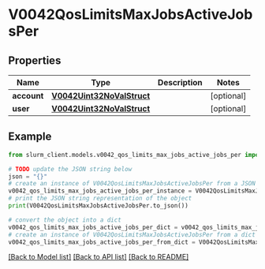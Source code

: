 # V0042QosLimitsMaxJobsActiveJobsPer


## Properties

Name | Type | Description | Notes
------------ | ------------- | ------------- | -------------
**account** | [**V0042Uint32NoValStruct**](V0042Uint32NoValStruct.md) |  | [optional] 
**user** | [**V0042Uint32NoValStruct**](V0042Uint32NoValStruct.md) |  | [optional] 

## Example

```python
from slurm_client.models.v0042_qos_limits_max_jobs_active_jobs_per import V0042QosLimitsMaxJobsActiveJobsPer

# TODO update the JSON string below
json = "{}"
# create an instance of V0042QosLimitsMaxJobsActiveJobsPer from a JSON string
v0042_qos_limits_max_jobs_active_jobs_per_instance = V0042QosLimitsMaxJobsActiveJobsPer.from_json(json)
# print the JSON string representation of the object
print(V0042QosLimitsMaxJobsActiveJobsPer.to_json())

# convert the object into a dict
v0042_qos_limits_max_jobs_active_jobs_per_dict = v0042_qos_limits_max_jobs_active_jobs_per_instance.to_dict()
# create an instance of V0042QosLimitsMaxJobsActiveJobsPer from a dict
v0042_qos_limits_max_jobs_active_jobs_per_from_dict = V0042QosLimitsMaxJobsActiveJobsPer.from_dict(v0042_qos_limits_max_jobs_active_jobs_per_dict)
```
[[Back to Model list]](../README.md#documentation-for-models) [[Back to API list]](../README.md#documentation-for-api-endpoints) [[Back to README]](../README.md)



